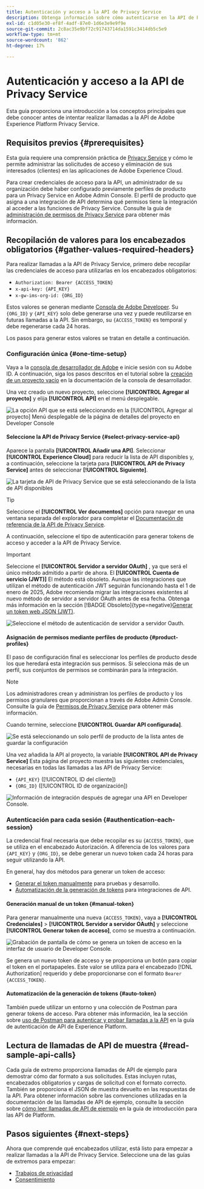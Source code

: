 ```yaml
---
title: Autenticación y acceso a la API de Privacy Service
description: Obtenga información sobre cómo autenticarse en la API de Privacy Service y cómo interpretar las llamadas de API de ejemplo en la documentación.
exl-id: c1d05e30-ef8f-4adf-87e0-1d6e3e9e9f9e
source-git-commit: 2c8ac35e9bf72c91743714da1591c3414db5c5e9
workflow-type: tm+mt
source-wordcount: '862'
ht-degree: 17%

---
```


# Autenticación y acceso a la API de Privacy Service

Esta guía proporciona una introducción a los conceptos principales que debe conocer antes de intentar realizar llamadas a la API de Adobe Experience Platform Privacy Service.

## Requisitos previos {#prerequisites}

Esta guía requiere una comprensión práctica de [Privacy Service](../home.md) y cómo le permite administrar las solicitudes de acceso y eliminación de sus interesados (clientes) en las aplicaciones de Adobe Experience Cloud.

Para crear credenciales de acceso para la API, un administrador de su organización debe haber configurado previamente perfiles de producto para un Privacy Service en Adobe Admin Console. El perfil de producto que asigna a una integración de API determina qué permisos tiene la integración al acceder a las funciones de Privacy Service. Consulte la guía de [administración de permisos de Privacy Service](../permissions.md) para obtener más información.

## Recopilación de valores para los encabezados obligatorios {#gather-values-required-headers}

Para realizar llamadas a la API de Privacy Service, primero debe recopilar las credenciales de acceso para utilizarlas en los encabezados obligatorios:

* `Authorization: Bearer {ACCESS_TOKEN}`
* `x-api-key: {API_KEY}`
* `x-gw-ims-org-id: {ORG_ID}`

Estos valores se generan mediante [Consola de Adobe Developer](https://developer.adobe.com/console). Su `{ORG_ID}` y `{API_KEY}` solo debe generarse una vez y puede reutilizarse en futuras llamadas a la API. Sin embargo, su `{ACCESS_TOKEN}` es temporal y debe regenerarse cada 24 horas.

Los pasos para generar estos valores se tratan en detalle a continuación.

### Configuración única {#one-time-setup}

Vaya a la [consola de desarrollador de Adobe](https://developer.adobe.com/console) e inicie sesión con su Adobe ID. A continuación, siga los pasos descritos en el tutorial sobre la [creación de un proyecto vacío](https://developer.adobe.com/developer-console/docs/guides/projects/projects-empty/) en la documentación de la consola de desarrollador.

Una vez creado un nuevo proyecto, seleccione **[!UICONTROL Agregar al proyecto]** y elija **[!UICONTROL API]** en el menú desplegable.

![La opción API que se está seleccionando en la [!UICONTROL Agregar al proyecto] Menú desplegable de la página de detalles del proyecto en Developer Console](../images/api/getting-started/add-api-button.png)

#### Seleccione la API de Privacy Service {#select-privacy-service-api}

Aparece la pantalla **[!UICONTROL Añadir una API]**. Seleccionar **[!UICONTROL Experience Cloud]** para reducir la lista de API disponibles y, a continuación, seleccione la tarjeta para **[!UICONTROL API de Privacy Service]** antes de seleccionar **[!UICONTROL Siguiente]**.

![La tarjeta de API de Privacy Service que se está seleccionando de la lista de API disponibles](../images/api/getting-started/add-privacy-service-api.png)

>[!TIP]
>
>Seleccione el **[!UICONTROL Ver documentos]** opción para navegar en una ventana separada del explorador para completar el [Documentación de referencia de la API de Privacy Service](https://developer.adobe.com/experience-platform-apis/references/privacy-service/).

A continuación, seleccione el tipo de autenticación para generar tokens de acceso y acceder a la API de Privacy Service.

>[!IMPORTANT]
>
>Seleccione el **[!UICONTROL Servidor a servidor OAuth]** , ya que será el único método admitido a partir de ahora. El **[!UICONTROL Cuenta de servicio (JWT)]** El método está obsoleto. Aunque las integraciones que utilizan el método de autenticación JWT seguirán funcionando hasta el 1 de enero de 2025, Adobe recomienda migrar las integraciones existentes al nuevo método de servidor a servidor OAuth antes de esa fecha. Obtenga más información en la sección [!BADGE Obsoleto]{type=negative}[Generar un token web JSON (JWT)](/help/landing/api-authentication.md#jwt).

![Seleccione el método de autenticación de servidor a servidor Oauth.](/help/privacy-service/images/api/getting-started/select-oauth-authentication.png)

#### Asignación de permisos mediante perfiles de producto {#product-profiles}

El paso de configuración final es seleccionar los perfiles de producto desde los que heredará esta integración sus permisos. Si selecciona más de un perfil, sus conjuntos de permisos se combinarán para la integración.

>[!NOTE]
>
Los administradores crean y administran los perfiles de producto y los permisos granulares que proporcionan a través de Adobe Admin Console. Consulte la guía de [Permisos de Privacy Service](../permissions.md) para obtener más información.

Cuando termine, seleccione **[!UICONTROL Guardar API configurada]**.

![Se está seleccionando un solo perfil de producto de la lista antes de guardar la configuración](../images/api/getting-started/select-product-profiles.png)

Una vez añadida la API al proyecto, la variable **[!UICONTROL API de Privacy Service]** Esta página del proyecto muestra las siguientes credenciales, necesarias en todas las llamadas a las API de Privacy Service:

* `{API_KEY}` ([!UICONTROL ID del cliente])
* `{ORG_ID}` ([!UICONTROL ID de organización])

![Información de integración después de agregar una API en Developer Console.](/help/privacy-service/images/api/getting-started/api-integration-information.png)

### Autenticación para cada sesión {#authentication-each-session}

La credencial final necesaria que debe recopilar es su `{ACCESS_TOKEN}`, que se utiliza en el encabezado Autorización. A diferencia de los valores para `{API_KEY}` y `{ORG_ID}`, se debe generar un nuevo token cada 24 horas para seguir utilizando la API.

En general, hay dos métodos para generar un token de acceso:

* [Generar el token manualmente](#manual-token) para pruebas y desarrollo.
* [Automatización de la generación de tokens](#auto-token) para integraciones de API.

#### Generación manual de un token {#manual-token}

Para generar manualmente una nueva `{ACCESS_TOKEN}`, vaya a **[!UICONTROL Credenciales]** > **[!UICONTROL Servidor a servidor OAuth]** y seleccione **[!UICONTROL Generar token de acceso]**, como se muestra a continuación.

![Grabación de pantalla de cómo se genera un token de acceso en la interfaz de usuario de Developer Console.](/help/privacy-service/images/api/getting-started/generate-access-token.gif)

Se genera un nuevo token de acceso y se proporciona un botón para copiar el token en el portapapeles. Este valor se utiliza para el encabezado [!DNL Authorization] requerido y debe proporcionarse con el formato `Bearer {ACCESS_TOKEN}`.

#### Automatización de la generación de tokens {#auto-token}

También puede utilizar un entorno y una colección de Postman para generar tokens de acceso. Para obtener más información, lea la sección sobre [uso de Postman para autenticar y probar llamadas a la API](/help/landing/api-authentication.md#use-postman) en la guía de autenticación de API de Experience Platform.

## Lectura de llamadas de API de muestra {#read-sample-api-calls}

Cada guía de extremo proporciona llamadas de API de ejemplo para demostrar cómo dar formato a sus solicitudes. Estas incluyen rutas, encabezados obligatorios y cargas de solicitud con el formato correcto. También se proporciona el JSON de muestra devuelto en las respuestas de la API. Para obtener información sobre las convenciones utilizadas en la documentación de las llamadas de API de ejemplo, consulte la sección sobre [cómo leer llamadas de API de ejemplo](../../landing/api-guide.md#sample-api) en la guía de introducción para las API de Platform.

## Pasos siguientes {#next-steps}

Ahora que comprende qué encabezados utilizar, está listo para empezar a realizar llamadas a la API de Privacy Service. Seleccione una de las guías de extremos para empezar:

* [Trabajos de privacidad](./privacy-jobs.md)
* [Consentimiento](./consent.md)
